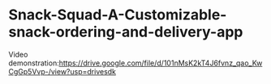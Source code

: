 # Snack-Squad-A-Customizable-snack-ordering-and-delivery-app

Video demonstration:https://drive.google.com/file/d/101nMsK2kT4J6fvnz_qao_KwCgGp5Vvp-/view?usp=drivesdk
